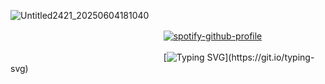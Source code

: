 ![Untitled2421_20250604181040](https://github.com/user-attachments/assets/d01dfe36-2e75-4a3b-82b7-b38fae699859)

ㅤㅤㅤㅤㅤㅤㅤㅤㅤㅤㅤㅤㅤㅤㅤㅤㅤㅤㅤ[![spotify-github-profile](https://spotify-github-profile.kittinanx.com/api/view?uid=31xeib7fgevwhwqt2v4k6bssxhqa&cover_image=true&theme=novatorem&show_offline=false&background_color=5f466c&interchange=false&bar_color=a0b993&bar_color_cover=false)](https://github.com/kittinan/spotify-github-profile)

ㅤㅤㅤㅤㅤㅤㅤㅤㅤㅤㅤㅤㅤㅤㅤㅤㅤㅤㅤ[![Typing SVG](https://readme-typing-svg.demolab.com?font=ark+pixel+font&pause=1000&color=9FB893&width=435&lines=...D0+TH3Y+M4K3+M3+L00K+C00L3R%3F;L3T'S+G1V3+'3M+WH4T+F0R!;T4G+T3AM+SW4G+T3AM!)](https://git.io/typing-svg)
